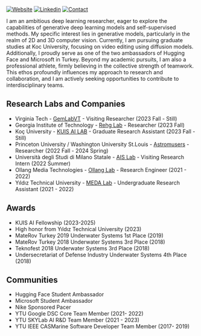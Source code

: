 [![Website](https://img.shields.io/badge/Further%20Info-WEBSITE-blue?style=for-the-badge)](https://bariscankurtkaya.github.io/) [![Linkedin](https://img.shields.io/badge/MY%20PROFILE-Linkedin-blue?style=for-the-badge)](https://www.linkedin.com/in/bariscankurtkaya/)
 [![Contact](https://img.shields.io/badge/CONTACT-GMAIL-yellow?style=for-the-badge&logo=gmail&logoColor=white)](mailto:bariscankurtkaya@gmail.com)
 

I am an ambitious deep learning researcher, eager to explore the capabilities of generative deep learning models and self-supervised methods. My specific interest lies in generative models, particularly in the realm of 2D and 3D computer vision. Currently, I am pursuing graduate studies at Koc University, focusing on video editing using diffusion models. Additionally, I proudly serve as one of the two ambassadors of Hugging Face and Microsoft in Turkey. Beyond my academic pursuits, I am also a professional athlete, firmly believing in the collective strength of teamwork. This ethos profoundly influences my approach to research and collaboration, and I am actively seeking opportunities to contribute to interdisciplinary teams.

## Research Labs and Companies
- Virginia Tech - [GemLabVT](https://pinguar.org/) - Visiting Researcher (2023 Fall - Still)
- Georgia Institute of Technology - [Rehg Lab](https://rehg.org/) - Researcher (2023 Fall)
- Koç University - [KUIS AI LAB](https://ai.ku.edu.tr/) - Graduate Research Assistant (2023 Fall - Still)
- Princeton University / Washington University St.Louis - [Astromusers](https://sites.wustl.edu/astromusers/) - Researcher (2022 Fall - 2024 Spring)
- Università degli Studi di Milano Statale - [AIS Lab](https://ais-lab.di.unimi.it/index.html) - Visiting Research Intern (2022 Summer)
- Ollang Media Technologies - [Ollang Lab](https://ollang.com/) - Research Engineer (2021 - 2022)
- Yıldız Technical University - [MEDA Lab](https://ehm.yildiz.edu.tr/en/ehm/5/Laboratories/179) - Undergraduate Research Assistant (2021 - 2022)

## Awards
- KUIS AI Fellowship (2023-2025)
- High honor from Yıldız Technical University (2023)
- MateRov Turkey 2019 Underwater Systems 1st Place (2019)
- MateRov Turkey 2018 Underwater Systems 3rd Place (2018)
- Teknofest 2018 Underwater Systems 3rd Place (2018)
- Undersecretariat of Defense Industry Underwater Systems 4th Place (2018)

## Communities
- Hugging Face Student Ambassador 
- Microsoft Student Ambassador
- Nike Sponsored Pacer
- YTU Google DSC Core Team Member (2021- 2022)
- YTU SKYLab AI R&D Team Member (2021 - 2023)
- YTU IEEE CASMarine Software Developer Team Member (2017- 2019)
